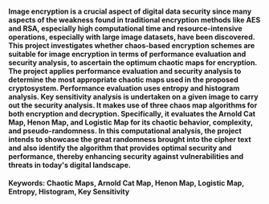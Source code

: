 #### Image encryption is a crucial aspect of digital data security since many aspects of the weakness found in traditional encryption methods like AES and RSA, especially high computational time and resource-intensive operations, especially with large image datasets, have been discovered. This project investigates whether chaos-based encryption schemes are suitable for image encryption in terms of performance evaluation and security analysis, to ascertain the optimum chaotic maps for encryption. The project applies performance evaluation and security analysis to determine the most appropriate chaotic maps used in the proposed cryptosystem. Performance evaluation uses entropy and histogram analysis. Key sensitivity analysis is undertaken on a given image to carry out the security analysis. It makes use of three chaos map algorithms for both encryption and decryption. Specifically, it evaluates the Arnold Cat Map, Henon Map, and Logistic Map for its chaotic behavior, complexity, and pseudo-randomness. In this computational analysis, the project intends to showcase the great randomness brought into the cipher text and also identify the algorithm that provides optimal security and performance, thereby enhancing security against vulnerabilities and threats in today's digital landscape.

#### Keywords: Chaotic Maps, Arnold Cat Map, Henon Map, Logistic Map, Entropy, Histogram, Key Sensitivity
